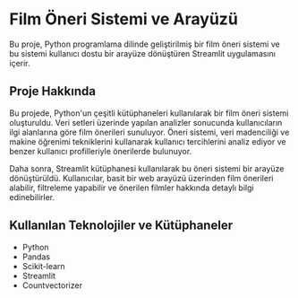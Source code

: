# Film Öneri Sistemi ve Arayüzü
Bu proje, Python programlama dilinde geliştirilmiş bir film öneri sistemi ve bu sistemi kullanıcı dostu bir arayüze dönüştüren Streamlit uygulamasını içerir.

## Proje Hakkında
Bu projede, Python'un çeşitli kütüphaneleri kullanılarak bir film öneri sistemi oluşturuldu. Veri setleri üzerinde yapılan analizler sonucunda kullanıcıların ilgi alanlarına göre film önerileri sunuluyor. Öneri sistemi, veri madenciliği ve makine öğrenimi tekniklerini kullanarak kullanıcı tercihlerini analiz ediyor ve benzer kullanıcı profilleriyle önerilerde bulunuyor.

Daha sonra, Streamlit kütüphanesi kullanılarak bu öneri sistemi bir arayüze dönüştürüldü. Kullanıcılar, basit bir web arayüzü üzerinden film önerileri alabilir, filtreleme yapabilir ve önerilen filmler hakkında detaylı bilgi edinebilirler.

## Kullanılan Teknolojiler ve Kütüphaneler

- Python
- Pandas
- Scikit-learn
- Streamlit
- Countvectorizer
